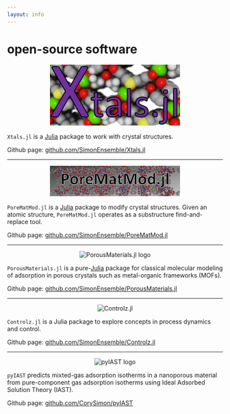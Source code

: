 ```yaml
---
layout: info
---
```


# open-source software 

<figure>
	<center>
	<img src="https://raw.githubusercontent.com/SimonEnsemble/Xtals.jl/master/logo.jpg" alt="Xtals.jl logo" style="width:304px">
	</center>
</figure>

`Xtals.jl` is a [Julia](https://julialang.org/) package to work with crystal structures.

Github page: [github.com/SimonEnsemble/Xtals.jl](https://github.com/SimonEnsemble/Xtals.jl)

  <hr>

<figure>
	<center>
	<img src="https://raw.githubusercontent.com/SimonEnsemble/PoreMatMod.jl/master/logo.jpg" alt="PoreMatMod.jl logo" style="width:304px">
	</center>
</figure>

`PoreMatMod.jl` is a [Julia](https://julialang.org/) package to modify crystal structures. Given an atomic structure, `PoreMatMod.jl` operates as a substructure find-and-replace tool.

Github page: [github.com/SimonEnsemble/PoreMatMod.jl](https://github.com/SimonEnsemble/PoreMatMod.jl)

  <hr>

<figure>
	<center>
	<img src="https://raw.githubusercontent.com/SimonEnsemble/PorousMaterials.jl/master/PMlogo.png" alt="PorousMaterials.jl logo" style="width:304px">
	</center>
</figure>

`PorousMaterials.jl` is a pure-[Julia](https://julialang.org/) package for classical molecular modeling of adsorption in porous crystals such as metal-organic frameworks (MOFs).

Github page: [github.com/SimonEnsemble/PorousMaterials.jl](https://github.com/SimonEnsemble/PorousMaterials.jl)

  <hr>

<figure>
    <center>
    <img src="https://raw.githubusercontent.com/SimonEnsemble/Controlz.jl/master/docs/src/assets/logo.png" alt="Controlz.jl" style="width:300px">
    </center>
</figure>

`Controlz.jl` is a Julia package to explore concepts in process dynamics and control.

Github page: [github.com/SimonEnsemble/Controlz.jl](https://github.com/SimonEnsemble/Controlz.jl)

  <hr>

<figure>
	<center>
	<img src="../images/pyIAST_logo_resolute.png" alt="pyIAST logo" style="width:250px">
	</center>
</figure>


`pyIAST` predicts mixted-gas adsorption isotherms in a nanoporous material from pure-component gas adsorption isotherms using Ideal Adsorbed Solution Theory (IAST).

Github page: [github.com/CorySimon/pyIAST](https://github.com/CorySimon/pyIAST)
